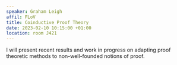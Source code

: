 ```yaml
---
speaker: Graham Leigh
affil: FLoV
title: Coinductive Proof Theory
date: 2023-02-10 10:15:00 +01:00
location: room J421
---
```

I will present recent results and work in progress on adapting proof theoretic methods to non-well-founded notions of proof.
